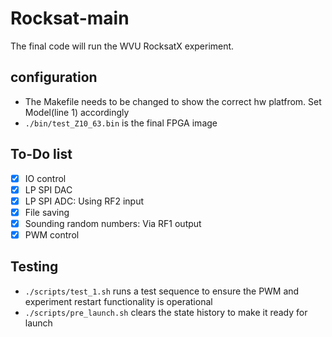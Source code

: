# Rocksat-main

The final code will run the WVU RocksatX experiment. 


## configuration 

- The Makefile needs to be changed to show the correct hw platfrom. Set Model(line 1) accordingly
- `./bin/test_Z10_63.bin` is the final FPGA image 

## To-Do list

- [x] IO control
- [x] LP SPI DAC
- [x] LP SPI ADC: Using RF2 input
- [x] File saving
- [x] Sounding random numbers: Via RF1 output
- [x] PWM control

## Testing

- `./scripts/test_1.sh` runs a test sequence to ensure the PWM and experiment restart functionality is operational
- `./scripts/pre_launch.sh` clears the state history to make it ready for launch

